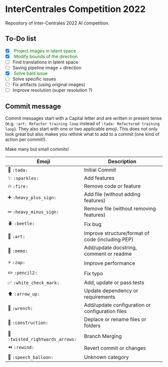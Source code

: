 # InterCentrales Competition 2022

Repository of Inter-Centrales 2022 AI competition.

## To-Do list

- [x] <span style="color:green"> Project images in latent space <span>
- [x] <span style="color:green"> Modify bounds of the direction <span style="color:green">
- [ ] Find translations in latent space
- [ ] Saving pipeline image + direction
- [x] <span style="color:green"> Solve bald issue <span style="color:green">
- [ ] Solve specific issues
- [ ] Fix artifacts (using original images)
- [ ] Improve resolution (super resolution ?)

## Commit message

Commit messages start with a Capital letter and are written in present tense (e.g. `:art: Refactor training loop` instead of `:tada: Refactored training loop`).
They also start with one or two applicable emoji. This does not only look great but also makes you rethink what to add to a commit (one kind of action per commit!).

Make many but small commits!

| Emoji                                                     | Description                                      |
| --------------------------------------------------------- | ------------------------------------------------ |
| :tada: `:tada:`                                           | Initial Commit                                   |
| :sparkles: `:sparkles:`                                   | Add features                                     |
| :fire: `:fire:`                                           | Remove code or feature                           |
| :heavy_plus_sign: `:heavy_plus_sign:`                     | Add file (without adding features)               |
| :heavy_minus_sign: `:heavy_minus_sign:`                   | Remove file (without removing features)          |
| :beetle: `:beetle:`                                       | Fix bug                                          |
| :art: `:art:`                                             | Improve structure/format of code (including PEP) |
| :memo: `:memo:`                                           | Add/update docstring, comment or readme          |
| :zap: `:zap:`                                             | Improve performance                              |
| :pencil2: `:pencil2:`                                     | Fix typo                                         |
| :white_check_mark: `:white_check_mark:`                   | Add, update or pass tests                        |
| :arrow_up: `:arrow_up:`                                   | Update dependency or requirements                |
| :wrench: `:wrench:`                                       | Add/update configuration or configuration files  |
| :construction: `:construction:`                           | Deplace or rename files or folders               |
| :twisted_rightwards_arrows: `:twisted_rightwards_arrows:` | Branch Merging                                   |
| :rewind: `:rewind:`                                       | Revert commit or changes                         |
| :speech_balloon: `:speech_balloon:`                       | Unknown category                                 |
